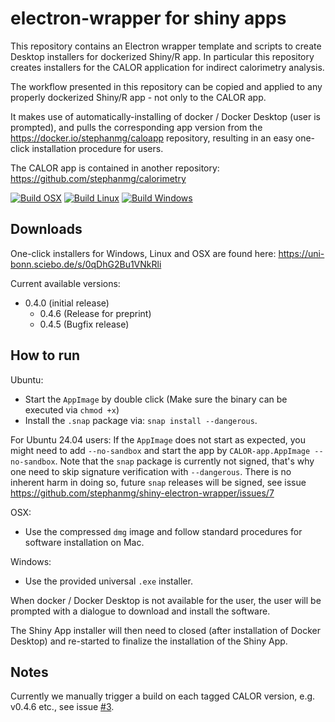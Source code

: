 # electron-wrapper for shiny apps

This repository contains an Electron wrapper template and scripts to create Desktop installers for dockerized Shiny/R app. In particular this repository creates installers for the CALOR application for indirect calorimetry analysis.

The workflow presented in this repository can be copied and applied to any properly dockerized Shiny/R app - not only to the CALOR app.

It makes use of automatically-installing of docker / Docker Desktop (user is prompted), and pulls the corresponding app version from the https://docker.io/stephanmg/caloapp repository, resulting in an easy one-click installation procedure for users.

The CALOR app is contained in another repository: https://github.com/stephanmg/calorimetry 

[![Build OSX](https://github.com/stephanmg/shiny-electron-wrapper/actions/workflows/build.yml/badge.svg)](https://github.com/stephanmg/shiny-electron-wrapper/actions/workflows/build.yml)
[![Build Linux](https://github.com/stephanmg/shiny-electron-wrapper/actions/workflows/build_linux.yml/badge.svg)](https://github.com/stephanmg/shiny-electron-wrapper/actions/workflows/build_linux.yml)
[![Build Windows](https://github.com/stephanmg/shiny-electron-wrapper/actions/workflows/build_win.yml/badge.svg)](https://github.com/stephanmg/shiny-electron-wrapper/actions/workflows/build_win.yml)

## Downloads

One-click installers for Windows, Linux and OSX are found here: https://uni-bonn.sciebo.de/s/0qDhG2Bu1VNkRli

Current available versions:
 - 0.4.0 (initial release)
    - 0.4.6 (Release for preprint)
    - 0.4.5 (Bugfix release)

## How to run

Ubuntu:
- Start the `AppImage` by double click (Make sure the binary can be executed via `chmod +x`)
- Install the `.snap` package via: `snap install --dangerous`.

For Ubuntu 24.04 users: If the `AppImage` does not start as expected, you might need to add `--no-sandbox` and start the app by `CALOR-app.AppImage --no-sandbox`. 
Note that the `snap` package is currently not signed, that's why one need to skip signature verification with `--dangerous`. There is no inherent harm in doing so,
future `snap` releases will be signed, see issue https://github.com/stephanmg/shiny-electron-wrapper/issues/7

OSX:
- Use the compressed `dmg` image and follow standard procedures for software installation on Mac.

Windows:
- Use the provided universal `.exe` installer. 


When docker / Docker Desktop is not available for the user, the user will be prompted with a dialogue
to download and install the software.

The Shiny App installer will then need to closed (after installation of Docker Desktop) and re-started to finalize the installation of the Shiny App.

## Notes

Currently we manually trigger a build on each tagged CALOR version, e.g. v0.4.6 etc., see issue [#3](https://github.com/stephanmg/shiny-electron-wrapper/issues/3).
